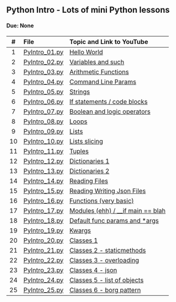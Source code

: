 ## Python Intro - Lots of mini Python lessons
#### Due: None


|   #   | File                                    | Topic and Link to YouTube                                                                    |
| :---: | :-------------------------------------- | :------------------------------------------------------------------------------------------- |
|   1   | [PyIntro_01.py](PyIntro_01.py)          | <a href="https://youtu.be/QckmB6pqnlU" target="_new" >Hello World </a>                       |
|   2   | [PyIntro_02.py](PyIntro_02.py)          | <a href="https://youtu.be/yEdHlE7tElo" target="_new" >Variables and such</a>                 |
|   3   | [PyIntro_03.py](PyIntro_03.py)          | <a href="https://youtu.be/ZLrvwY0T2Dc" target="_new" >Arithmetic Functions</a>               |
|   4   | [PyIntro_04.py](PyIntro_04.py)          | <a href="https://youtu.be/EFC_3v_vkyU" target="_new" > Command Line Params</a>               |
|   5   | [PyIntro_05.py](PyIntro_05.py)          | <a href="https://youtu.be/Wd6kQfH5Q00" target="_new" >Strings </a>                           |
|   6   | [PyIntro_06.py](PyIntro_06.py)          | <a href="https://youtu.be/G-AdW7Vj-Vo" target="_new" >If statements / code blocks </a>       |
|   7   | [PyIntro_07.py](PyIntro_07.py)          | <a href="https://youtu.be/xbZQ07QlzIE " target="_new"> Boolean and logic operators</a>       |
|   8   | [PyIntro_08.py](PyIntro_08.py)          | <a href="https://youtu.be/yZPi242Gj3U" target="_new" >Loops     </a>                         |
|   9   | [PyIntro_09.py](PyIntro_09.py)          | <a href="https://youtu.be/LVU995Ct328" target="_new" > Lists</a>                             |
|  10   | [PyIntro_10.py](PyIntro_10.py)          | <a href="https://youtu.be/tDppuOA4r5M" target="_new" >Lists slicing   </a>                   |
|  11   | [PyIntro_11.py](PyIntro_11.py)          | <a href="https://youtu.be/6Fh71QoIODE" target="_new" > Tuples </a>                           |
|  12   | [PyIntro_12.py](PyIntro_12.py)          | <a href="https://youtu.be/DC8z2HwDpuE" target="_new" >Dictionaries 1 </a>                    |
|  13   | [PyIntro_13.py](PyIntro_13.py)          | <a href="https://youtu.be/x46PZ5OhxYk" target="_new" > Dictionaries 2</a>                    |
|  14   | [PyIntro_14.py](FileRead/PyIntro_14.py) | <a href="https://youtu.be/8yuPUr3BFUQ" target="_new" > Reading Files</a>                     |
|  15   | [PyIntro_15.py](FileRead/PyIntro_15.py) | <a href="https://youtu.be/xL9IH3HfRmo" target="_new" > Reading Writing Json Files</a>        |
|  16   | [PyIntro_16.py](PyIntro_16.py)          | <a href="https://youtu.be/sBexoNS1Z34" target="_new" > Functions (very basic)</a>            |
|  17   | [PyIntro_17.py](PyIntro_17.py)          | <a href="https://youtu.be/uthf-GGGYA0" target="_new" > Modules (ehh) / __if main == blah</a> |
|  18   | [PyIntro_18.py](PyIntro_18.py)          | <a href="https://youtu.be/SckYXjqRPLA" target="_new" > Default func params and *args</a>     |
|  19   | [PyIntro_19.py](PyIntro_19.py)          | <a href="https://youtu.be/Xt4Zlq_OSk4" target="_new" > Kwargs</a>                            |
|  20   | [PyIntro_20.py](PyIntro_20.py)          | <a href="https://youtu.be/bORV2N-i-4g" target="_new" > Classes 1</a>                         |
|  21   | [PyIntro_21.py](PyIntro_21.py)          | <a href="https://youtu.be/zaqJ5C9IdHU" target="_new" > Classes 2 - staticmethods</a>         |
|  22   | [PyIntro_22.py](PyIntro_22.py)          | <a href="https://youtu.be/Dx--8Q25kzw" target="_new" > Classes 3 - overloading </a>          |
|  23   | [PyIntro_23.py](PyIntro_23.py)          | <a href="https://youtu.be/TIP329eGkCs" target="_new" > Classes 4 - json  </a>                |
|  24   | [PyIntro_24.py](PyIntro_24.py)          | <a href="https://youtu.be/ScH7f-7IOXE" target="_new" > Classes 5 - list of objects</a>       |
|  25   | [PyIntro_25.py](PyIntro_25.py)          | <a href="https://youtu.be/0hk72c0v8h4" target="_new" > Classes 6 - borg pattern</a>          |
